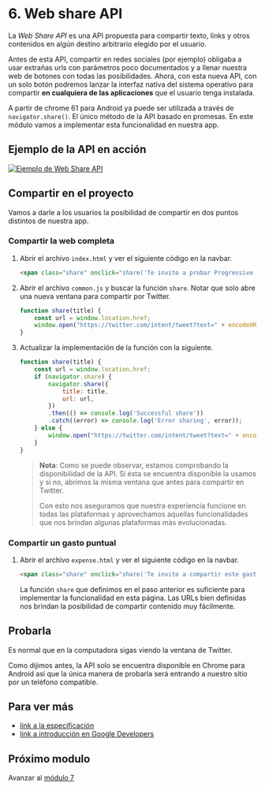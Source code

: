 # 6. Web share API

La _Web Share API_ es una API propuesta para compartir texto, links y otros contenidos en algún destino arbitrario elegido por el usuario.

Antes de esta API, compartir en redes sociales (por ejemplo) obligaba a usar extrañas urls con parámetros poco documentados y a llenar nuestra web de botones con todas las posibilidades. Ahora, con esta nueva API, con un solo botón podremos lanzar la interfaz nativa del sistema operativo para compartir **en cualquiera de las aplicaciones** que el usuario tenga instalada.

A partir de chrome 61 para Android ya puede ser utilizada a través de `navigator.share()`. El único método de la API basado en promesas. En este módulo vamos a implementar esta funcionalidad en nuestra app.

## Ejemplo de la API en acción

[![Ejemplo de Web Share API](https://img.youtube.com/vi/lhUzYxCvWew/0.jpg)](https://www.youtube.com/watch?v=lhUzYxCvWew)


## Compartir en el proyecto

Vamos a darle a los usuarios la posibilidad de compartir en dos puntos distintos de nuestra app.


### Compartir la web completa

1. Abrir el archivo `index.html` y ver el siguiente código en la navbar.

    ```html
    <span class="share" onclick="share('Te invito a probar Progressive Expenses')">Compartir</span>
    ```

1. Abrir el archivo `common.js` y buscar la función `share`. Notar que solo abre una nueva ventana para compartir por Twitter.

    ```js
    function share(title) {
        const url = window.location.href;    
        window.open("https://twitter.com/intent/tweet?text=" + encodeURIComponent(title) + "&url=" + encodeURIComponent(url), '_blank');
    }
    ```

1. Actualizar la implementación de la función con la siguiente.

    ```js
    function share(title) {
        const url = window.location.href;
        if (navigator.share) {
            navigator.share({
                title: title,
                url: url,
            })
            .then(() => console.log('Successful share'))
            .catch((error) => console.log('Error sharing', error));
        } else {
            window.open("https://twitter.com/intent/tweet?text=" + encodeURIComponent(title) + "&url=" + encodeURIComponent(url), '_blank');
        }
    }
    ```
    
    > **Nota**: Como se puede observar, estamos comprobando la disponibilidad de la API. Si ésta se encuentra disponible la usamos y si no, abrimos la misma ventana que antes para compartir en Twitter.
    >
    > Con esto nos aseguramos que nuestra experiencia funcione en todas las plataformas y aprovechamos aquellas funcionalidades que nos brindan algunas plataformas más evolucionadas.


### Compartir un gasto puntual

1. Abrir el archivo `expense.html` y ver el siguiente código en la navbar.

    ```html
    <span class="share" onclick="share('Te invito a compartir este gasto conmigo en Progressive Expenses')">Compartir gasto</span>
    ```

    La función `share` que definimos en el paso anterior es suficiente para implementar la funcionalidad en esta página.
    Las URLs bien definidas nos brindan la posibilidad de compartir contenido muy fácilmente.


## Probarla

Es normal que en la computadora sigas viendo la ventana de Twitter.

Como dijimos antes, la API solo se encuentra disponible en Chrome para Android así que la única manera de probarla será entrando a nuestro sitio por un teléfono compatible.

## Para ver más

- [link a la especificación](https://wicg.github.io/web-share/)
- [link a introducción en Google Developers](https://developers.google.com/web/updates/2016/09/navigator-share)


## Próximo modulo

Avanzar al [módulo 7](../07-notifications) 